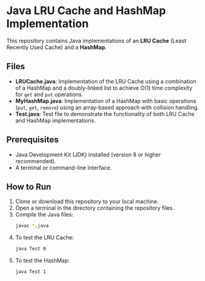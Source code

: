 # Java LRU Cache and HashMap Implementation

This repository contains Java implementations of an **LRU Cache** (Least Recently Used Cache) and a **HashMap**.

## Files
- **LRUCache.java**: Implementation of the LRU Cache using a combination of a HashMap and a doubly-linked list to achieve O(1) time complexity for `get` and `put` operations.
- **MyHashMap.java**: Implementation of a HashMap with basic operations (`put`, `get`, `remove`) using an array-based approach with collision handling.
- **Test.java**: Test file to demonstrate the functionality of both LRU Cache and HashMap implementations.

## Prerequisites
- Java Development Kit (JDK) installed (version 8 or higher recommended).
- A terminal or command-line interface.

## How to Run
1. Clone or download this repository to your local machine.
2. Open a terminal in the directory containing the repository files.
3. Compile the Java files:
   ```bash
   javac *.java
4. To test the LRU Cache:
    ```bash
    java Test 0
5. To test the HashMap:
    ```bash
    java Test 1
